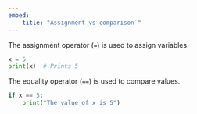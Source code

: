 ```yaml
---
embed:
    title: "Assignment vs comparison`"
---
```

The assignment operator (`=`) is used to assign variables.
```python
x = 5
print(x)  # Prints 5
```
The equality operator (`==`) is used to compare values.
```python
if x == 5:
    print("The value of x is 5")
```
